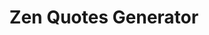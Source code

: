 ---
title: "Zen Quotes Generator"
title_fr: "Générateur de citations Zen"
order: 5
description: "App created using jQuery for the 'Front End Libraries Projects' certification on freeCodeCamp."
description_fr: "Application réalisé en HTML, SCSS et jQuery pour la certification 'Front End Libraries Projects' sur freeCodeCamp."
featuredImage: ../../images/development/fcc-zen-quotes-generator.jpg
url: "https://codepen.io/anhek/debug/WNedMKR"
tags: ["design", "html", "scss", "javascript", "jquery"]
tags_fr: ["design", "html", "scss", "javascript", "jquery"]
---